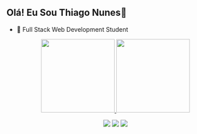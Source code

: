 ## Olá! Eu Sou Thiago Nunes👋
- 🌱 Full Stack Web Development Student
<div align="center">
  <a href="https://github.com/thiagomn89">
  <img height="170em" src="https://github-readme-stats.vercel.app/api?username=thiagomn89&show_icons=true&theme=dark&include_all_commits=true&count_private=true"/>
  <img height="170em" src="https://github-readme-stats.vercel.app/api/top-langs/?username=thiagomn89&layout=compact&langs_count=7&theme=dark"/>
  
  <a href="https://instagram.com/thiagomagalhaes.oficial" target="_blank"><img src="https://img.shields.io/badge/-Instagram-%23E4405F?style=for-the-badge&logo=instagram&logoColor=white" target="_blank"></a>
  <a href = "mailto:euthiagonunes89@gmail.com"><img src="https://img.shields.io/badge/-Gmail-%23333?style=for-the-badge&logo=gmail&logoColor=white" target="_blank"></a>
  <a href="https://www.linkedin.com/in/thiago-magalhães-nunes-83b391211" target="_blank"><img src="https://img.shields.io/badge/-LinkedIn-%230077B5?style=for-the-badge&logo=linkedin&logoColor=white" target="_blank"></a> 
</div>
